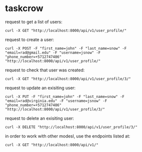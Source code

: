 # taskcrow

request to get a list of users:

    curl -X GET "http://localhost:8000/api/v1/user_profile/"

request to create a user:
    
    curl -X POST -F "first_name=john" -F "last_name=snow" -F "email=rad@gmail.edu" -F "username=jsnow" -F "phone_number=+5712747486" "http://localhost:8000/api/v1/user_profile/"

request to check that user was created:

    curl -X GET "http://localhost:8000/api/v1/user_profile/3/"    

request to update an exisiting user:

    curl -X PUT -F "first_name=john" -F "last_name=snow" -F "email=rad@virginia.edu" -F "username=jsnow" -F "phone_number=+5712747486" "http://localhost:8000/api/v1/user_profile/3/"
    
request to delete an exisiting user:

    curl -X DELETE "http://localhost:8000/api/v1/user_profile/3/" 

in order to work with other modesl, use the endpoints listed at:

    curl -X GET "http://localhost:8000/api/v1/"
